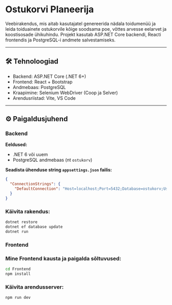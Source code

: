 # Ostukorvi Planeerija

Veebirakendus, mis aitab kasutajatel genereerida nädala toidumenüü ja leida toiduainete ostukorvile kõige soodsama poe, võttes arvesse eelarvet ja koostisosade ühikuhindu. Projekt kasutab ASP.NET Core backendi, Reacti frontendis ja PostgreSQL-i andmete salvestamiseks.

---

## 🛠️ Tehnoloogiad

- Backend: ASP.NET Core (.NET 6+)
- Frontend: React + Bootstrap
- Andmebaas: PostgreSQL
- Kraapimine: Selenium WebDriver (Coop ja Selver)
- Arendusriistad: Vite, VS Code

---

## ⚙️ Paigaldusjuhend

### Backend

**Eeldused:**
- .NET 6 või uuem
- PostgreSQL andmebaas (nt `ostukorv`)

**Seadista ühenduse string `appsettings.json` failis:**

```json
{
  "ConnectionStrings": {
    "DefaultConnection": "Host=localhost;Port=5432;Database=ostukorv;Username=postgres;Password=parool"
  }
}
```

### Käivita rakendus:

```bash
dotnet restore
dotnet ef database update
dotnet run
```

### Frontend

### Mine Frontend kausta ja paigalda sõltuvused:

```bash
cd Frontend
npm install
```

### Käivita arendusserver:
```bash
npm run dev
```
